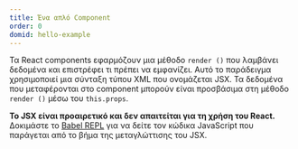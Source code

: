 ```yaml
---
title: Ένα απλό Component
order: 0
domid: hello-example
---
```


Τα React components εφαρμόζουν μια μέθοδο `render ()` που λαμβάνει δεδομένα και επιστρέφει τι πρέπει να εμφανίζει. Αυτό το παράδειγμα χρησιμοποιεί μια σύνταξη τύπου XML που ονομάζεται JSX. Τα δεδομένα που μεταφέρονται στο component μπορούν είναι προσβάσιμα στη μέθοδο `render ()` μέσω του `this.props`.


**Το JSX είναι προαιρετικό και δεν απαιτείται για τη χρήση του React.** Δοκιμάστε το [Babel REPL](babel://es5-syntax-example) για να δείτε τον κώδικα JavaScript που παράγεται από το βήμα της μεταγλώττισης του JSX.
